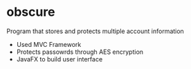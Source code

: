 # obscure
Program that stores and protects multiple account information

* Used MVC Framework
* Protects passowrds through AES encryption 
* JavaFX to build user interface 

